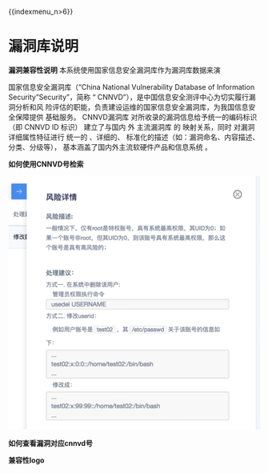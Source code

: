 {{indexmenu_n>6}}

# 漏洞库说明

**漏洞兼容性说明**
本系统使用国家信息安全漏洞库作为漏洞库数据来演

国家信息安全漏洞库（“China National Vulnerability Database of Information
Security”Security”，简称 “ CNNVD”），是中国信息安全测评中心为切实履行漏洞分析和风
险评估的职能，负责建设运维的国家信息安全漏洞库，为我国信息安全保障提供
基础服务。 CNNVD漏洞库 对所收录的漏洞信息给予统一的编码标识 （即 CNNVD ID
标识） 建立了与国内 外 主流漏洞库 的 映射关系，同时 对漏洞详细属性特征进行
统一的 、详细的、 标准化的描述（如：漏洞命名、内容描述、分类、分级等），
基本涵盖了国内外主流软硬件产品和信息系统 。

**如何使用CNNVD号检索**

![](/images/operation/events/风险详情.png)

**如何查看漏洞对应cnnvd号**

**兼容性logo**
